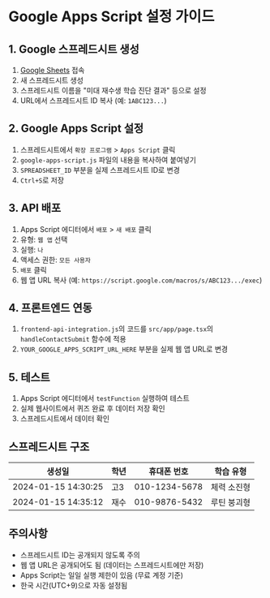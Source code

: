 # Google Apps Script 설정 가이드

## 1. Google 스프레드시트 생성
1. [Google Sheets](https://sheets.google.com) 접속
2. 새 스프레드시트 생성
3. 스프레드시트 이름을 "미대 재수생 학습 진단 결과" 등으로 설정
4. URL에서 스프레드시트 ID 복사 (예: `1ABC123...`)

## 2. Google Apps Script 설정
1. 스프레드시트에서 `확장 프로그램` > `Apps Script` 클릭
2. `google-apps-script.js` 파일의 내용을 복사하여 붙여넣기
3. `SPREADSHEET_ID` 부분을 실제 스프레드시트 ID로 변경
4. `Ctrl+S`로 저장

## 3. API 배포
1. Apps Script 에디터에서 `배포` > `새 배포` 클릭
2. 유형: `웹 앱` 선택
3. 실행: `나`
4. 액세스 권한: `모든 사용자`
5. `배포` 클릭
6. 웹 앱 URL 복사 (예: `https://script.google.com/macros/s/ABC123.../exec`)

## 4. 프론트엔드 연동
1. `frontend-api-integration.js`의 코드를 `src/app/page.tsx`의 `handleContactSubmit` 함수에 적용
2. `YOUR_GOOGLE_APPS_SCRIPT_URL_HERE` 부분을 실제 웹 앱 URL로 변경

## 5. 테스트
1. Apps Script 에디터에서 `testFunction` 실행하여 테스트
2. 실제 웹사이트에서 퀴즈 완료 후 데이터 저장 확인
3. 스프레드시트에서 데이터 확인

## 스프레드시트 구조
| 생성일 | 학년 | 휴대폰 번호 | 학습 유형 |
|--------|------|-------------|-----------|
| 2024-01-15 14:30:25 | 고3 | 010-1234-5678 | 체력 소진형 |
| 2024-01-15 14:35:12 | 재수 | 010-9876-5432 | 루틴 붕괴형 |

## 주의사항
- 스프레드시트 ID는 공개되지 않도록 주의
- 웹 앱 URL은 공개되어도 됨 (데이터는 스프레드시트에만 저장)
- Apps Script는 일일 실행 제한이 있음 (무료 계정 기준)
- 한국 시간(UTC+9)으로 자동 설정됨
